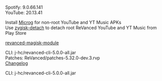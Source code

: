Spotify: 9.0.66.141  
YouTube: 20.13.41  

Install [Microg](https://github.com/ReVanced/GmsCore/releases) for non-root YouTube and YT Music APKs  
Use [zygisk-detach](https://github.com/j-hc/zygisk-detach) to detach root ReVanced YouTube and YT Music from Play Store  

[revanced-magisk-module](https://github.com/j-hc/revanced-magisk-module)
  
CLI: j-hc/revanced-cli-5.0.0-all.jar  
Patches: ReVanced/patches-5.32.0-dev.3.rvp  
[Changelog](https://github.com/ReVanced/revanced-patches/releases/tag/v5.32.0-dev.3)

CLI: j-hc/revanced-cli-5.0.0-all.jar    
